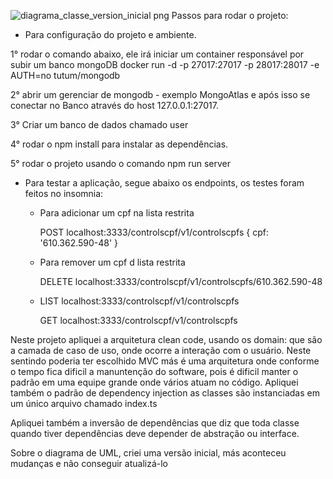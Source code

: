 ![diagrama_classe_version_inicial png](https://user-images.githubusercontent.com/12539016/130900566-266d23ee-501d-4d5a-ae0b-c75afc8149a0.png)
Passos para rodar o projeto: 

 - Para configuração do projeto e ambiente.

1° rodar o comando abaixo, ele irá iniciar um container responsável por subir um banco mongoDB
docker run -d -p 27017:27017 -p 28017:28017 -e AUTH=no tutum/mongodb

2°  abrir um gerenciar de mongodb - exemplo MongoAtlas e após isso se conectar no Banco através do host 127.0.0.1:27017.

3° Criar um banco de dados chamado user

4° rodar o npm install para instalar as dependências.

5° rodar o projeto usando o comando npm run server

 - Para testar a aplicação, segue abaixo os endpoints, os testes foram feitos no insomnia:

    - Para adicionar um cpf na lista restrita 
        
        POST localhost:3333/controlscpf/v1/controlscpfs 
          {
            cpf: '610.362.590-48'
          }

    - Para remover um cpf d lista restrita    
        
        DELETE localhost:3333/controlscpf/v1/controlscpfs/610.362.590-48
    
    - LIST localhost:3333/controlscpf/v1/controlscpfs 
        
        GET localhost:3333/controlscpf/v1/controlscpfs 


Neste projeto apliquei a arquitetura clean code, usando os domain: que são a camada de caso de uso, 
onde ocorre a interação com o usuário. Neste sentindo poderia ter escolhido MVC más é uma arquitetura
onde conforme o tempo fica dificil a manuntenção do software, pois é dificil manter o padrão
em uma equipe grande onde vários atuam no código. Apliquei também o padrão de dependency injection as classes
são instanciadas em um único arquivo chamado index.ts

Apliquei também a inversão de dependências que diz que toda classe quando tiver dependências deve depender 
de abstração ou interface.


Sobre o diagrama de UML, criei uma versão inicial, más aconteceu mudanças e não conseguir atualizá-lo





